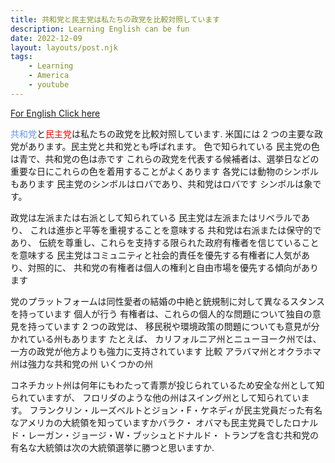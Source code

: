 ```yaml
---
title: 共和党と民主党は私たちの政党を比較対照しています
description: Learning English can be fun
date: 2022-12-09
layout: layouts/post.njk
tags:
    - Learning
    - America
    - youtube
---
```


[For English Click here](/posts/differences-between-democratic-and-republican-english)

<p>
<span style="color: #6495ED;">共和党</span>と<span style="color:red">民主党</span>は私たちの政党を比較対照しています.
米国には 2 つの主要な政党があります。民主党と共和党とも呼ばれます。 
色で知られている 民主党の色は青で、共和党の色は赤です 
これらの政党を代表する候補者は、選挙日などの重要な日にこれらの色を着用することがよくあります
各党には動物のシンボルもあります 民主党のシンボルはロバであり、共和党はロバです シンボルは象です。
</p>

<p>
政党は左派または右派として知られている 民主党は左派またはリベラルであり、
これは進歩と平等を重視することを意味する 共和党は右派または保守的であり、
伝統を尊重し、これらを支持する限られた政府有権者を信じていることを意味する
民主党はコミュニティと社会的責任を優先する有権者に人気があり、対照的に、
共和党の有権者は個人の権利と自由市場を優先する傾向があります 
</p>

<p>
党のプラットフォームは同性愛者の結婚の中絶と銃規制に対して異なるスタンスを持っています 
個人が行う 有権者は、これらの個人的な問題について独自の意見を持っています 2 つの政党は、
移民税や環境政策の問題についても意見が分かれている州もあります たとえば、
カリフォルニア州とニューヨーク州では、一方の政党が他方よりも強力に支持されています 
比較 アラバマ州とオクラホマ州は強力な共和党の州 いくつかの州 
</p>

<p>
コネチカット州は何年にもわたって青票が投じられているため安全な州として知られていますが、
フロリダのような他の州はスイング州として知られています。 
フランクリン・ルーズベルトとジョン・F・ケネディが民主党員だった有名なアメリカの大統領を知っていますかバラク・
オバマも民主党員でしたロナルド・レーガン・ジョージ・W・ブッシュとドナルド・
トランプを含む共和党の有名な大統領は次の大統領選挙に勝つと思いますか.
</p>